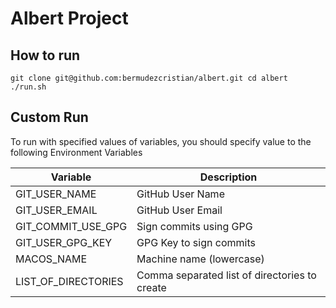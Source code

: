# Albert Project

## How to run

`
git clone git@github.com:bermudezcristian/albert.git
cd albert
./run.sh
`

## Custom Run

To run with specified values of variables, you should specify value to the following Environment Variables

| Variable | Description |
| --- | --- |
| GIT_USER_NAME | GitHub User Name |
| GIT_USER_EMAIL | GitHub User Email |
| GIT_COMMIT_USE_GPG | Sign commits using GPG |
| GIT_USER_GPG_KEY | GPG Key to sign commits |
| MACOS_NAME | Machine name (lowercase) |
| LIST_OF_DIRECTORIES | Comma separated list of directories to create |
